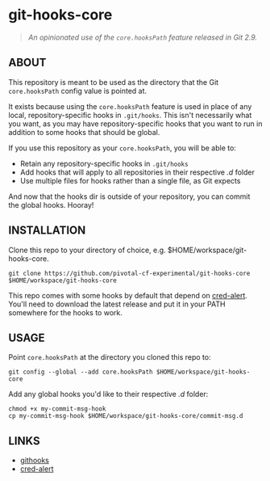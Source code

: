 # git-hooks-core

> *An opinionated use of the `core.hooksPath` feature released in Git 2.9.*

## ABOUT

This repository is meant to be used as the directory that the Git `core.hooksPath` config value is pointed at.

It exists because using the `core.hooksPath` feature is used in place of any local, repository-specific hooks in `.git/hooks`. This isn't necessarily what you want, as you may have repository-specific hooks that you want to run in addition to some hooks that should be global.

If you use this repository as your `core.hooksPath`, you will be able to:

* Retain any repository-specific hooks in `.git/hooks`
* Add hooks that will apply to all repositories in their respective *.d* folder
* Use multiple files for hooks rather than a single file, as Git expects

And now that the hooks dir is outside of your repository, you can commit the global hooks. Hooray!

## INSTALLATION

Clone this repo to your directory of choice, e.g. $HOME/workspace/git-hooks-core.

```
git clone https://github.com/pivotal-cf-experimental/git-hooks-core $HOME/workspace/git-hooks-core
```

This repo comes with some hooks by default that depend on
[cred-alert](https://github.com/pivotal-cf/cred-alert/releases/latest). You'll
need to download the latest release and put it in your PATH somewhere for the
hooks to work.

## USAGE

Point `core.hooksPath` at the directory you cloned this repo to:

```
git config --global --add core.hooksPath $HOME/workspace/git-hooks-core
```

Add any global hooks you'd like to their respective *.d* folder:

```
chmod +x my-commit-msg-hook
cp my-commit-msg-hook $HOME/workspace/git-hooks-core/commit-msg.d
```

## LINKS

* [githooks](https://git-scm.com/docs/githooks)
* [cred-alert](https://github.com/pivotal-cf/cred-alert)
